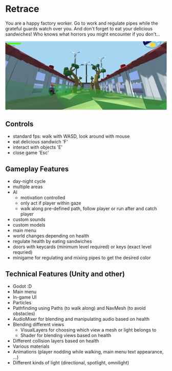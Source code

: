 # Retrace

You are a happy factory worker. Go to work and regulate pipes while the grateful guards watch over you. And don't forget to eat your delicious sandwiches! Who knows what horrors you might encounter if you don't...

![retrace screenshot](https://github.com/incredibleLeitman/ReTrace/blob/main/screenshot.png "ReTrace Screenshot")

## Controls
- standard fps: walk with WASD, look around with mouse
- eat delicious sandwich 'F'
- interact with objects 'E'
- close game 'Esc'

## Gameplay Features
- day-night cycle
- multiple areas
- AI
    - motivation controlled
    - only act if player within gaze
    - walk along pre-defined path, follow player or run after and catch player
- custom sounds
- custom models
- main menu
- world changes depending on health
- regulate health by eating sandwiches
- doors with keycards (minimum level required) or keys (exact level requried)
- minigame for regulating and mixing pipes to get the desired color

## Technical Features (Unity and other)
- Godot :D
- Main menu
- In-game UI
- Particles
- Pathfinding using Paths (to walk along) and NavMesh (to avoid obstacles)
- AudioMixer for blending and manipulating audio based on health
- Blending different views
    - VisualLayers for choosing which view a mesh or light belongs to
    - Shader for blending views based on health
- Different collision layers based on health
- Various materials
- Animations (player nodding while walking, main menu text appearance, ...)
- Different kinds of light (directional, spotlight, omnilight)
